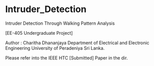 # Intruder_Detection
Intruder Detection Through Walking Pattern Analysis

[EE-405 Undergraduate Project]

Author :  Charitha Dhananjaya
          Department of Electrical and Electronic Engineering
          University of Peradeniya
          Sri Lanka.

Please refer into the IEEE HTC [Submitted] Paper in the dir.
